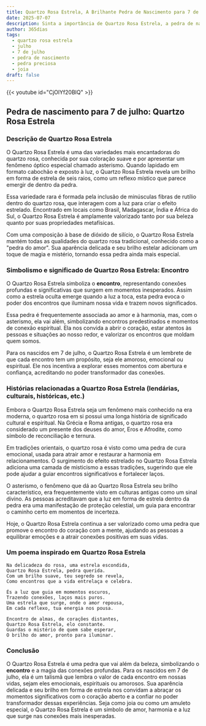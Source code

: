 ```yaml
---
title: Quartzo Rosa Estrela, A Brilhante Pedra de Nascimento para 7 de julho
date: 2025-07-07
description: Sinta a importância de Quartzo Rosa Estrela, a pedra de nascimento de 7 de julho que simboliza Encontro. Deixe que sua beleza e significado iluminem seu dia.
author: 365dias
tags:
  - quartzo rosa estrela
  - julho
  - 7 de julho
  - pedra de nascimento
  - pedra preciosa
  - joia
draft: false
---
```


{{< youtube id="CjOlYf20BlQ" >}}

## Pedra de nascimento para 7 de julho: Quartzo Rosa Estrela

### Descrição de Quartzo Rosa Estrela

O Quartzo Rosa Estrela é uma das variedades mais encantadoras do quartzo rosa, conhecida por sua coloração suave e por apresentar um fenômeno óptico especial chamado asterismo. Quando lapidado em formato cabochão e exposto à luz, o Quartzo Rosa Estrela revela um brilho em forma de estrela de seis raios, como um reflexo místico que parece emergir de dentro da pedra.

Essa variedade rara é formada pela inclusão de minúsculas fibras de rutílio dentro do quartzo rosa, que interagem com a luz para criar o efeito estrelado. Encontrado em locais como Brasil, Madagascar, Índia e África do Sul, o Quartzo Rosa Estrela é amplamente valorizado tanto por sua beleza quanto por suas propriedades metafísicas.

Com uma composição à base de dióxido de silício, o Quartzo Rosa Estrela mantém todas as qualidades do quartzo rosa tradicional, conhecido como a "pedra do amor". Sua aparência delicada e seu brilho estelar adicionam um toque de magia e mistério, tornando essa pedra ainda mais especial.

### Simbolismo e significado de Quartzo Rosa Estrela: Encontro

O Quartzo Rosa Estrela simboliza o **encontro**, representando conexões profundas e significativas que surgem em momentos inesperados. Assim como a estrela oculta emerge quando a luz a toca, esta pedra evoca o poder dos encontros que iluminam nossa vida e trazem novos significados.

Essa pedra é frequentemente associada ao amor e à harmonia, mas, com o asterismo, ela vai além, simbolizando encontros predestinados e momentos de conexão espiritual. Ela nos convida a abrir o coração, estar atentos às pessoas e situações ao nosso redor, e valorizar os encontros que moldam quem somos.

Para os nascidos em 7 de julho, o Quartzo Rosa Estrela é um lembrete de que cada encontro tem um propósito, seja ele amoroso, emocional ou espiritual. Ele nos incentiva a explorar esses momentos com abertura e confiança, acreditando no poder transformador das conexões.

### Histórias relacionadas a Quartzo Rosa Estrela (lendárias, culturais, históricas, etc.)

Embora o Quartzo Rosa Estrela seja um fenômeno mais conhecido na era moderna, o quartzo rosa em si possui uma longa história de significado cultural e espiritual. Na Grécia e Roma antigas, o quartzo rosa era considerado um presente dos deuses do amor, Eros e Afrodite, como símbolo de reconciliação e ternura.

Em tradições orientais, o quartzo rosa é visto como uma pedra de cura emocional, usada para atrair amor e restaurar a harmonia em relacionamentos. O surgimento do efeito estrelado no Quartzo Rosa Estrela adiciona uma camada de misticismo a essas tradições, sugerindo que ele pode ajudar a guiar encontros significativos e fortalecer laços.

O asterismo, o fenômeno que dá ao Quartzo Rosa Estrela seu brilho característico, era frequentemente visto em culturas antigas como um sinal divino. As pessoas acreditavam que a luz em forma de estrela dentro da pedra era uma manifestação de proteção celestial, um guia para encontrar o caminho certo em momentos de incerteza.

Hoje, o Quartzo Rosa Estrela continua a ser valorizado como uma pedra que promove o encontro do coração com a mente, ajudando as pessoas a equilibrar emoções e a atrair conexões positivas em suas vidas.

### Um poema inspirado em Quartzo Rosa Estrela

```
Na delicadeza do rosa, uma estrela escondida,  
Quartzo Rosa Estrela, pedra querida.  
Com um brilho suave, teu segredo se revela,  
Como encontros que a vida entrelaça e celebra.  

És a luz que guia em momentos escuros,  
Trazendo conexões, laços mais puros.  
Uma estrela que surge, onde o amor repousa,  
Em cada reflexo, tua energia nos pousa.  

Encontro de almas, de corações distantes,  
Quartzo Rosa Estrela, elo constante.  
Guardas o mistério de quem sabe esperar,  
O brilho do amor, pronto para iluminar.
```

### Conclusão

O Quartzo Rosa Estrela é uma pedra que vai além da beleza, simbolizando o **encontro** e a magia das conexões profundas. Para os nascidos em 7 de julho, ela é um talismã que lembra o valor de cada encontro em nossas vidas, sejam eles emocionais, espirituais ou amorosos. Sua aparência delicada e seu brilho em forma de estrela nos convidam a abraçar os momentos significativos com o coração aberto e a confiar no poder transformador dessas experiências. Seja como joia ou como um amuleto especial, o Quartzo Rosa Estrela é um símbolo de amor, harmonia e a luz que surge nas conexões mais inesperadas.